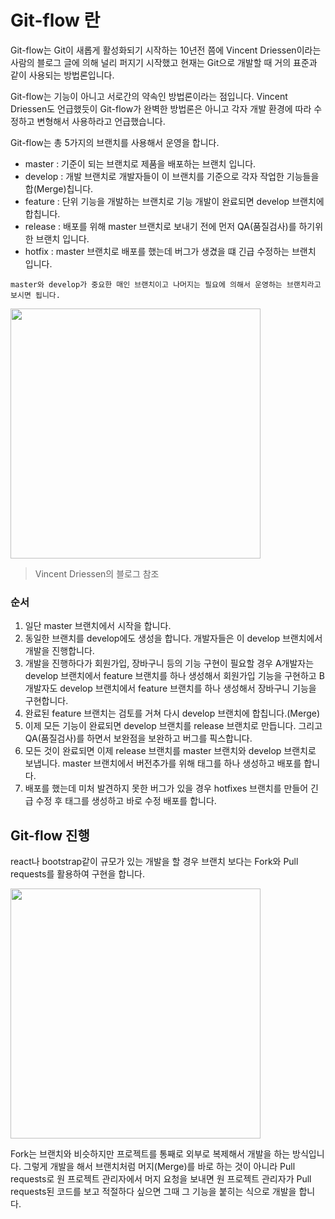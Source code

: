 # Git-flow 란
Git-flow는 Git이 새롭게 활성화되기 시작하는 10년전 쯤에 Vincent Driessen이라는 사람의 블로그 글에 의해 널리 퍼지기 시작했고 현재는 Git으로 개발할 때 거의 표준과 같이 사용되는 방법론입니다.

Git-flow는 기능이 아니고 서로간의 약속인 방법론이라는 점입니다. Vincent Driessen도 언급했듯이 Git-flow가 완벽한 방법론은 아니고 각자 개발 환경에 따라 수정하고 변형해서 사용하라고 언급했습니다.

Git-flow는 총 5가지의 브랜치를 사용해서 운영을 합니다.

- master : 기준이 되는 브랜치로 제품을 배포하는 브랜치 입니다.
- develop : 개발 브랜치로 개발자들이 이 브랜치를 기준으로 각자 작업한 기능들을 합(Merge)칩니다.
- feature : 단위 기능을 개발하는 브랜치로 기능 개발이 완료되면 develop 브랜치에 합칩니다.
- release : 배포를 위해 master 브랜치로 보내기 전에 먼저 QA(품질검사)를 하기위한 브랜치 입니다.
- hotfix : master 브랜치로 배포를 했는데 버그가 생겼을 떄 긴급 수정하는 브랜치 입니다.

```
master와 develop가 중요한 매인 브랜치이고 나머지는 필요에 의해서 운영하는 브랜치라고 보시면 됩니다.
```

<img width = "400" src = "https://t1.daumcdn.net/cfile/tistory/99CD994C5E69CCF223">

>Vincent Driessen의 블로그 참조

### 순서

1. 일단 master 브랜치에서 시작을 합니다.
2. 동일한 브랜치를 develop에도 생성을 합니다. 개발자들은 이 develop 브랜치에서 개발을 진행합니다.
3. 개발을 진행하다가 회원가입, 장바구니 등의 기능 구현이 필요할 경우 A개발자는 develop 브랜치에서 feature 브랜치를 하나 생성해서 회원가입 기능을 구현하고 B개발자도 develop 브랜치에서 feature 브랜치를 하나 생성해서 장바구니 기능을 구현합니다.
4. 완료된 feature 브랜치는 검토를 거쳐 다시 develop 브랜치에 합칩니다.(Merge)
5. 이제 모든 기능이 완료되면 develop 브랜치를 release 브랜치로 만듭니다. 그리고 QA(품질검사)를 하면서 보완점을 보완하고 버그를 픽스합니다.
6. 모든 것이 완료되면 이제 release 브랜치를 master 브랜치와 develop 브랜치로 보냅니다. master 브랜치에서 버전추가를 위해 태그를 하나 생성하고 배포를 합니다.
7. 배포를 했는데 미처 발견하지 못한 버그가 있을 경우 hotfixes 브랜치를 만들어 긴급 수정 후 태그를 생성하고 바로 수정 배포를 합니다.

## Git-flow 진행
react나 bootstrap같이 규모가 있는 개발을 할 경우 브랜치 보다는 Fork와 Pull requests를 활용하여 구현을 합니다.

<img width = "400" src = "https://t1.daumcdn.net/cfile/tistory/99E9D24E5E69CCF224">

Fork는 브랜치와 비슷하지만 프로젝트를 통째로 외부로 복제해서 개발을 하는 방식입니다. 그렇게 개발을 해서 브랜치처럼 머지(Merge)를 바로 하는 것이 아니라 Pull requests로 원 프로젝트 관리자에서 머지 요청을 보내면 원 프로젝트 관리자가 Pull requests된 코드를 보고 적절하다 싶으면 그때 그 기능을 붙히는 식으로 개발을 합니다.
